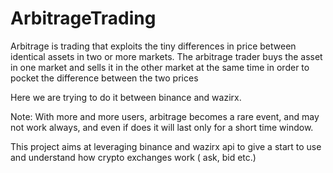 # ArbitrageTrading
Arbitrage is trading that exploits the tiny differences in price between identical assets in two or more markets. The arbitrage trader buys the asset in one market and sells it in the other market at the same time in order to pocket the difference between the two prices

Here we are trying to do it between binance and wazirx.

Note:  With more and more users, arbitrage becomes a rare event, and may not work always, and even if does it will last only for a short time window.

This project aims at leveraging binance and wazirx api to give a start to use and understand how crypto exchanges work ( ask, bid etc.)
